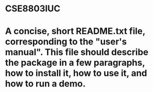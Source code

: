 # CSE8803IUC
# A concise, short README.txt file, corresponding to the "user's manual". This file should describe the package in a few paragraphs, how to install it, how to use it, and how to run a demo.
